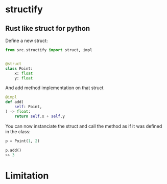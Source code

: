 # structify

## Rust like struct for python

Define a new struct:

```python
from src.structify import struct, impl


@struct
class Point:
    x: float
    y: float
```


And add method implementation on that struct

```python
@impl
def add(
    self: Point,
) -> float:
    return self.x + self.y
```

You can now instanciate the struct and call the method as if it was defined in the class:

```python
p = Point(1, 2)

p.add()
>> 3
```


# Limitation
